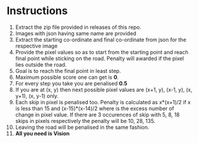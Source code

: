 # Instructions
1. Extract the zip file provided in releases of this repo.
2. Images with json having same name are provided
3. Extract the starting co-ordinate and final co-ordinate from json for the respective image
4. Provide the pixel values so as to start from the starting point and reach final point while sticking
on the road. Penalty will awarded if the pixel lies outside the road.
5. Goal is to reach the final point in least step.
6. Maximum possible score one can get is **0**.
7. For every step you take you are penalised **0.5**
8. If you are at (x, y) then next possible pixel values are (x+1, y), (x-1, y), (x, y+1), (x, y-1) only.
9. Each skip in pixel is penalised too. Penalty is calculated as x*(x+1)/2 if x is less than 15 and 
(x-15)*(x-14)/2 where is the excess number of change in pixel value.
If there are 3 occurences of skip with 5, 8, 18 skips in pixels respectively the penalty will be 10, 28, 135. 
10. Leaving the road will be penalised in the same fashion.
11. **All you need is Vision**
